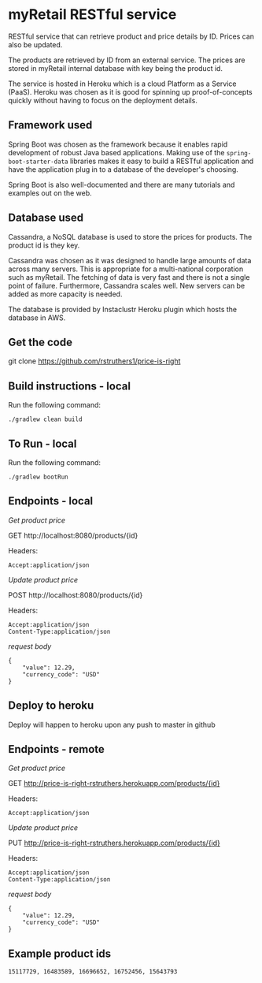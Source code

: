 # myRetail RESTful service

RESTful service that can retrieve product and price details by ID. Prices can also be updated.

The products are retrieved by ID from an external service. The prices are stored in myRetail internal database
with key being the product id.

The service is hosted in Heroku which is a cloud Platform as a Service (PaaS). Heroku was chosen as it is good
for spinning up proof-of-concepts quickly without having to focus on the deployment details.

## Framework used

Spring Boot was chosen as the framework because it enables rapid development of robust Java based applications.
Making use of the `spring-boot-starter-data` libraries makes it easy to build a RESTful application and
have the application plug in to a database of the developer's choosing.

Spring Boot is also well-documented and there are many tutorials and examples out on the web.


## Database used

Cassandra, a NoSQL database is used to store the prices for products. The product id is they key.

Cassandra was chosen as it was designed to handle large amounts of data across many servers. This is
appropriate for a multi-national corporation such as myRetail. The fetching of data is very fast and there
is not a single point of failure. Furthermore, Cassandra scales well. New servers can be added as more capacity
is needed.

The database is provided by Instaclustr Heroku plugin which hosts the database in AWS.

## Get the code

git clone https://github.com/rstruthers1/price-is-right


## Build instructions - local

Run the following command:

```
./gradlew clean build
```

## To Run - local

Run the following command:

```
./gradlew bootRun
```

## Endpoints - local

*Get product price*

GET http://localhost:8080/products/{id}

Headers:

```
Accept:application/json
```

*Update product price*

POST http://localhost:8080/products/{id}

Headers:

```
Accept:application/json
Content-Type:application/json
```

*request body*

```
{
    "value": 12.29,
    "currency_code": "USD"
}
```


## Deploy to heroku

Deploy will happen to heroku upon any push to master in github

## Endpoints - remote

*Get product price*

GET http://price-is-right-rstruthers.herokuapp.com/products/{id}

Headers:

```
Accept:application/json
```

*Update product price*

PUT http://price-is-right-rstruthers.herokuapp.com/products/{id}

Headers:

```
Accept:application/json
Content-Type:application/json
```

*request body*

```
{
    "value": 12.29,
    "currency_code": "USD"
}
```

## Example product ids

```
15117729, 16483589, 16696652, 16752456, 15643793
```












